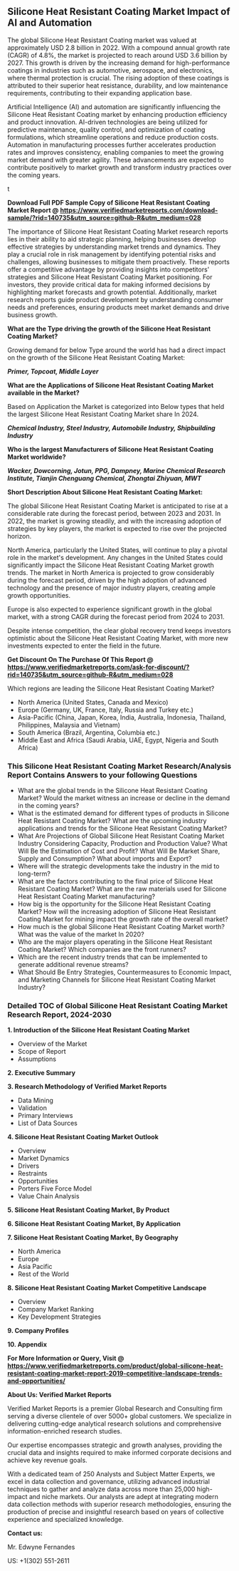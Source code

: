 <h2>Silicone Heat Resistant Coating Market Impact of AI and Automation</h2><p>The global Silicone Heat Resistant Coating market was valued at approximately USD 2.8 billion in 2022. With a compound annual growth rate (CAGR) of 4.8%, the market is projected to reach around USD 3.6 billion by 2027. This growth is driven by the increasing demand for high-performance coatings in industries such as automotive, aerospace, and electronics, where thermal protection is crucial. The rising adoption of these coatings is attributed to their superior heat resistance, durability, and low maintenance requirements, contributing to their expanding application base.</p><p>Artificial Intelligence (AI) and automation are significantly influencing the Silicone Heat Resistant Coating market by enhancing production efficiency and product innovation. AI-driven technologies are being utilized for predictive maintenance, quality control, and optimization of coating formulations, which streamline operations and reduce production costs. Automation in manufacturing processes further accelerates production rates and improves consistency, enabling companies to meet the growing market demand with greater agility. These advancements are expected to contribute positively to market growth and transform industry practices over the coming years.</p>t</p><p id="" class=""><strong>Download Full PDF Sample Copy of Silicone Heat Resistant Coating Market Report @ <a href="https://www.verifiedmarketreports.com/download-sample/?rid=140735&utm_source=github-R&utm_medium=028" target="_blank">https://www.verifiedmarketreports.com/download-sample/?rid=140735&utm_source=github-R&utm_medium=028</a></strong></p><p>The importance of&nbsp;Silicone Heat Resistant Coating Market research reports lies in their ability to aid strategic planning, helping businesses develop effective strategies by understanding market trends and dynamics. They play a crucial role in risk management by identifying potential risks and challenges, allowing businesses to mitigate them proactively. These reports offer a competitive advantage by providing insights into competitors' strategies and Silicone Heat Resistant Coating Market positioning. For investors, they provide critical data for making informed decisions by highlighting market forecasts and growth potential. Additionally, market research reports guide product development by understanding consumer needs and preferences, ensuring products meet market demands and drive business growth.</p><p><strong>What are the&nbsp;Type driving the growth of the Silicone Heat Resistant Coating Market?</strong></p><p id="" class="">Growing demand for below Type around the world has had a direct impact on the growth of the Silicone Heat Resistant Coating Market:</p><em><strong>Primer, Topcoat, Middle Layer</strong></em></p><strong>What are the&nbsp;Applications&nbsp;of Silicone Heat Resistant Coating Market available in the Market?</strong></p><p id="" class="">Based on Application the Market is categorized into Below types that held the largest Silicone Heat Resistant Coating Market share In 2024.</p><em><strong>Chemical Industry, Steel Industry, Automobile Industry, Shipbuilding Industry</strong></em></p><strong>Who is the largest Manufacturers of Silicone Heat Resistant Coating Market worldwide?</strong></p><p><em><strong>Wacker, Dowcorning, Jotun, PPG, Dampney, Marine Chemical Research Institute, Tianjin Chenguang Chemical, Zhongtai Zhiyuan, MWT</strong></em></p><p id="" class=""><strong>Short Description About Silicone Heat Resistant Coating Market:</strong></p><p>The global Silicone Heat Resistant Coating Market is anticipated to rise at a considerable rate during the forecast period, between 2023 and 2031. In 2022, the market is growing steadily, and with the increasing adoption of strategies by key players, the market is expected to rise over the projected horizon.</p><p>North America, particularly the United States, will continue to play a pivotal role in the market's development. Any changes in the United States could significantly impact the Silicone Heat Resistant Coating Market growth trends. The market in North America is projected to grow considerably during the forecast period, driven by the high adoption of advanced technology and the presence of major industry players, creating ample growth opportunities.</p><p>Europe is also expected to experience significant growth in the global market, with a strong CAGR during the forecast period from 2024 to 2031.</p><p>Despite intense competition, the clear global recovery trend keeps investors optimistic about the Silicone Heat Resistant Coating Market, with more new investments expected to enter the field in the future.</p><p id="" class=""><strong>Get Discount On The Purchase Of This Report @ <a href="https://www.verifiedmarketreports.com/ask-for-discount/?rid=140735&utm_source=github-R&utm_medium=028" target="_blank">https://www.verifiedmarketreports.com/ask-for-discount/?rid=140735&utm_source=github-R&utm_medium=028</a></strong></p>Which regions are leading the Silicone Heat Resistant Coating Market?</p><ul><li>North America (United States, Canada and Mexico)</li><li>Europe (Germany, UK, France, Italy, Russia and Turkey etc.)</li><li>Asia-Pacific (China, Japan, Korea, India, Australia, Indonesia, Thailand, Philippines, Malaysia and Vietnam)</li><li>South America (Brazil, Argentina, Columbia etc.)</li><li>Middle East and Africa (Saudi Arabia, UAE, Egypt, Nigeria and South Africa)</li></ul><h3 id="" class="">This Silicone Heat Resistant Coating Market Research/Analysis Report Contains Answers to your following Questions</h3><ul><li>What are the global trends in the Silicone Heat Resistant Coating Market? Would the market witness an increase or decline in the demand in the coming years?</li><li>What is the estimated demand for different types of products in Silicone Heat Resistant Coating Market? What are the upcoming industry applications and trends for the Silicone Heat Resistant Coating Market?</li><li>What Are Projections of Global Silicone Heat Resistant Coating Market Industry Considering Capacity, Production and Production Value? What Will Be the Estimation of Cost and Profit? What Will Be Market Share, Supply and Consumption? What about imports and Export?</li><li>Where will the strategic developments take the industry in the mid to long-term?</li><li>What are the factors contributing to the final price of Silicone Heat Resistant Coating Market? What are the raw materials used for Silicone Heat Resistant Coating Market manufacturing?</li><li>How big is the opportunity for the Silicone Heat Resistant Coating Market? How will the increasing adoption of Silicone Heat Resistant Coating Market for mining impact the growth rate of the overall market?</li><li>How much is the global Silicone Heat Resistant Coating Market worth? What was the value of the market In 2020?</li><li>Who are the major players operating in the Silicone Heat Resistant Coating Market? Which companies are the front runners?</li><li>Which are the recent industry trends that can be implemented to generate additional revenue streams?</li><li>What Should Be Entry Strategies, Countermeasures to Economic Impact, and Marketing Channels for Silicone Heat Resistant Coating Market Industry?</li></ul><h3 id="" class="">Detailed TOC of Global Silicone Heat Resistant Coating Market Research Report, 2024-2030</h3><p id="" class=""><strong>1. Introduction of the Silicone Heat Resistant Coating Market</strong></p><ul><li>Overview of the Market</li><li>Scope of Report</li><li>Assumptions</li></ul><p id="" class=""><strong>2. Executive Summary</strong></p><p id="" class=""><strong>3. Research Methodology of Verified Market Reports</strong></p><ul><li>Data Mining</li><li>Validation</li><li>Primary Interviews</li><li>List of Data Sources</li></ul><p id="" class=""><strong>4. Silicone Heat Resistant Coating Market Outlook</strong></p><ul><li>Overview</li><li>Market Dynamics</li><li>Drivers</li><li>Restraints</li><li>Opportunities</li><li>Porters Five Force Model</li><li>Value Chain Analysis</li></ul><p id="" class=""><strong>5. Silicone Heat Resistant Coating Market, By Product</strong></p><p id="" class=""><strong>6. Silicone Heat Resistant Coating Market, By Application</strong></p><p id="" class=""><strong>7. Silicone Heat Resistant Coating Market, By Geography</strong></p><ul><li>North America</li><li>Europe</li><li>Asia Pacific</li><li>Rest of the World</li></ul><p id="" class=""><strong>8. Silicone Heat Resistant Coating Market Competitive Landscape</strong></p><ul><li>Overview</li><li>Company Market Ranking</li><li>Key Development Strategies</li></ul><p id="" class=""><strong>9. Company Profiles</strong></p><p id="" class=""><strong>10. Appendix</strong></p><p id="" class=""><strong>For More Information or Query, Visit @ <a href="https://www.verifiedmarketreports.com/product/global-silicone-heat-resistant-coating-market-report-2019-competitive-landscape-trends-and-opportunities/" target="_blank">https://www.verifiedmarketreports.com/product/global-silicone-heat-resistant-coating-market-report-2019-competitive-landscape-trends-and-opportunities/</a></strong></p><p id="" class=""><strong>About Us: Verified Market Reports</strong></p><p id="" class="">Verified Market Reports is a premier Global Research and Consulting firm serving a diverse clientele of over 5000+ global customers. We specialize in delivering cutting-edge analytical research solutions and comprehensive information-enriched research studies.</p><p id="" class="">Our expertise encompasses strategic and growth analyses, providing the crucial data and insights required to make informed corporate decisions and achieve key revenue goals.</p><p id="" class="">With a dedicated team of 250 Analysts and Subject Matter Experts, we excel in data collection and governance, utilizing advanced industrial techniques to gather and analyze data across more than 25,000 high-impact and niche markets. Our analysts are adept at integrating modern data collection methods with superior research methodologies, ensuring the production of precise and insightful research based on years of collective experience and specialized knowledge.</p><p id="" class=""><strong>Contact us:</strong></p><p id="" class="">Mr. Edwyne Fernandes</p><p id="" class="">US: +1(302) 551-2611</p>
